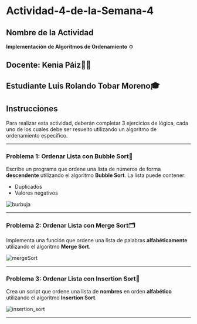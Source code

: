 # Actividad-4-de-la-Semana-4 
## Nombre de la Actividad
**Implementación de Algoritmos de Ordenamiento** ⚙️

## Docente: **Kenia Páiz**🧑‍💻

## Estudiante **Luis Rolando Tobar Moreno**🎓

## Instrucciones

Para realizar esta actividad, deberán completar 3 ejercicios de lógica, cada uno de los cuales debe ser resuelto utilizando un algoritmo de ordenamiento específico.

---

### Problema 1: Ordenar Lista con Bubble Sort🔢
Escribe un programa que ordene una lista de números de forma **descendente** utilizando el algoritmo **Bubble Sort**. La lista puede contener:
- Duplicados
- Valores negativos

![burbuja](https://github.com/user-attachments/assets/95b810b4-6f2d-4734-9180-bd6d4b7316a7)

---

### Problema 2: Ordenar Lista con Merge Sort🗂️
Implementa una función que ordene una lista de palabras **alfabéticamente** utilizando el algoritmo **Merge Sort**.


![mergeSort](https://github.com/user-attachments/assets/98738e8e-4062-4352-abc2-3099ed9393ee)

---

### Problema 3: Ordenar Lista con Insertion Sort🧩
Crea un script que ordene una lista de **nombres** en orden **alfabético** utilizando el algoritmo **Insertion Sort**.

![insertion_sort](https://github.com/user-attachments/assets/624a6a0d-15fa-47b2-aee1-05b2b5812b47)

---

